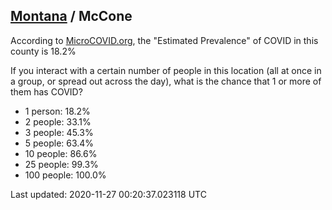 
## [Montana](/united-states/montana) / McCone

According to [MicroCOVID.org](http://microcovid.org),
the "Estimated Prevalence" of COVID in this county is 18.2%

If you interact with a certain number of people in this location
(all at once in a group, or spread out across the day), what is the chance that
1 or more of them has COVID?

- 1 person: 18.2%
- 2 people: 33.1%
- 3 people: 45.3%
- 5 people: 63.4%
- 10 people: 86.6%
- 25 people: 99.3%
- 100 people: 100.0%

Last updated: 2020-11-27 00:20:37.023118 UTC
